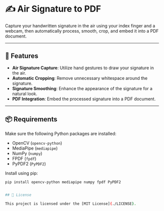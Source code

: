 # ✍️ Air Signature to PDF

Capture your handwritten signature in the air using your index finger and a webcam, then automatically process, smooth, crop, and embed it into a PDF document.

---

## 🚀 Features

- **Air Signature Capture**: Utilize hand gestures to draw your signature in the air.
- **Automatic Cropping**: Remove unnecessary whitespace around the signature.
- **Signature Smoothing**: Enhance the appearance of the signature for a natural look.
- **PDF Integration**: Embed the processed signature into a PDF document.

---

## 📦 Requirements

Make sure the following Python packages are installed:

- OpenCV (`opencv-python`)
- MediaPipe (`mediapipe`)
- NumPy (`numpy`)
- FPDF (`fpdf`)
- PyPDF2 (`PyPDF2`)

Install using pip:

```bash
pip install opencv-python mediapipe numpy fpdf PyPDF2


## 📝 License

This project is licensed under the [MIT License](./LICENSE).
